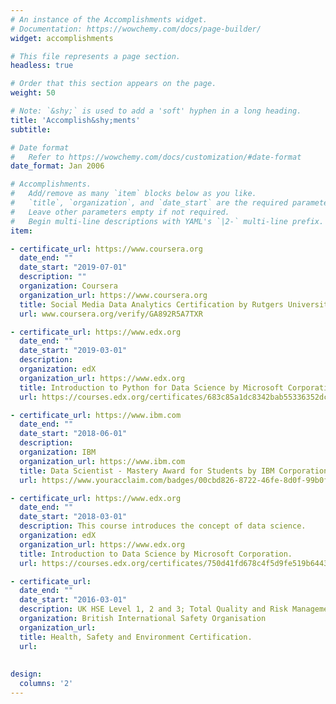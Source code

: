 ```yaml
---
# An instance of the Accomplishments widget.
# Documentation: https://wowchemy.com/docs/page-builder/
widget: accomplishments

# This file represents a page section.
headless: true

# Order that this section appears on the page.
weight: 50

# Note: `&shy;` is used to add a 'soft' hyphen in a long heading.
title: 'Accomplish&shy;ments'
subtitle:

# Date format
#   Refer to https://wowchemy.com/docs/customization/#date-format
date_format: Jan 2006

# Accomplishments.
#   Add/remove as many `item` blocks below as you like.
#   `title`, `organization`, and `date_start` are the required parameters.
#   Leave other parameters empty if not required.
#   Begin multi-line descriptions with YAML's `|2-` multi-line prefix.
item:

- certificate_url: https://www.coursera.org
  date_end: ""
  date_start: "2019-07-01"
  description: ""
  organization: Coursera
  organization_url: https://www.coursera.org
  title: Social Media Data Analytics Certification by Rutgers University
  url: www.coursera.org/verify/GA892R5A7TXR

- certificate_url: https://www.edx.org
  date_end: ""
  date_start: "2019-03-01"
  description: 
  organization: edX
  organization_url: https://www.edx.org
  title: Introduction to Python for Data Science by Microsoft Corporation.
  url: https://courses.edx.org/certificates/683c85a1dc8342bab55336352dcf290c

- certificate_url: https://www.ibm.com
  date_end: ""
  date_start: "2018-06-01"
  description: 
  organization: IBM
  organization_url: https://www.ibm.com
  title: Data Scientist - Mastery Award for Students by IBM Corporation.
  url: https://www.youracclaim.com/badges/00cbd826-8722-46fe-8d0f-99b0fcaaf7f7/public_url

- certificate_url: https://www.edx.org
  date_end: ""
  date_start: "2018-03-01"
  description: This course introduces the concept of data science. 
  organization: edX
  organization_url: https://www.edx.org
  title: Introduction to Data Science by Microsoft Corporation.
  url: https://courses.edx.org/certificates/750d41fd678c4f5d9fe519b64435171b

- certificate_url: 
  date_end: ""
  date_start: "2016-03-01"
  description: UK HSE Level 1, 2 and 3; Total Quality and Risk Management - Grade(s): Distinction
  organization: British International Safety Organisation
  organization_url: 
  title: Health, Safety and Environment Certification.
  url: 
  
  
design:
  columns: '2' 
---
```

